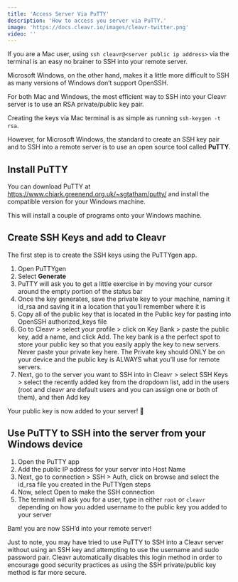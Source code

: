 ```yaml
---
title: 'Access Server Via PuTTY'
description: 'How to access you server via PuTTY.'
image: 'https://docs.cleavr.io/images/cleavr-twitter.png'
video: ''
---
```



If you are a Mac user, using `ssh cleavr@<server public ip address>` via the terminal is an easy no brainer to SSH into your remote server.

Microsoft Windows, on the other hand, makes it a little more difficult to SSH as many versions of Windows don’t support OpenSSH.

For both Mac and Windows, the most efficient way to SSH into your Cleavr server is to use an RSA private/public key pair.

Creating the keys via Mac terminal is as simple as running `ssh-keygen -t rsa`.

However, for Microsoft Windows, the standard to create an SSH key pair and to SSH into a remote server is to use an open source tool called **PuTTY**.

## Install PuTTY

You can download PuTTY at https://www.chiark.greenend.org.uk/~sgtatham/putty/ and install the compatible version for your Windows machine.

This will install a couple of programs onto your Windows machine.

## Create SSH Keys and add to Cleavr

The first step is to create the SSH keys using the PuTTYgen app.

1. Open PuTTYgen
2. Select **Generate**
3. PuTTY will ask you to get a little exercise in by moving your cursor around the empty portion of the status bar
4. Once the key generates, save the private key to your machine, naming it id_rsa and saving it in a location that you’ll remember where it is
5. Copy all of the public key that is located in the Public key for pasting into OpenSSH authorized_keys file
6. Go to Cleavr > select your profile > click on Key Bank > paste the public key, add a name, and click Add. The key bank is a the perfect spot to store your public key so that you easily apply the key to new servers. Never paste your private key here. The Private key should ONLY be on your device and the public key is ALWAYS what you’ll use for remote servers.
7. Next, go to the server you want to SSH into in Cleavr > select SSH Keys > select the recently added key from the dropdown list, add in the users (root and cleavr are default users and you can assign one or both of them), and then Add key

Your public key is now added to your server! 🎉 

## Use PuTTY to SSH into the server from your Windows device

1. Open the PuTTY app
2. Add the public IP address for your server into Host Name
3. Next, go to connection > SSH > Auth, click on browse and select the id_rsa file you created in the PuTTYgen steps
4. Now, select Open to make the SSH connection
5. The terminal will ask you for a user, type in either `root` or `cleavr` depending on how you added username to the public key you added to your server

Bam! you are now SSH’d into your remote server!

<base-info>
Just to note, you may have tried to use PuTTY to SSH into a Cleavr server without using an SSH key and attempting to use the username and sudo password pair. Cleavr automatically disables this login method in order to encourage good security practices as using the SSH private/public key method is far more secure.
</base-info>


